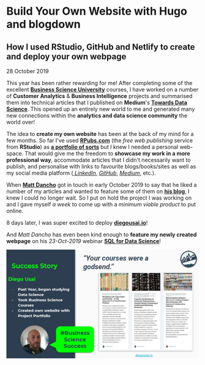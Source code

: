 # Build Your Own Website with Hugo and blogdown
## How I used RStudio, GitHub and Netlify to create and deploy your own webpage

28 October 2019

This year has been rather rewarding for me! After completing some of the excellent [__Business Science University__](https://university.business-science.io/) courses, I have worked on a number of __Customer Analytics__ & __Business Intelligence__ projects and summarised them into technical articles that I published on __Medium__'s [__Towards Data Science__](https://towardsdatascience.com/@diegousaiuk). This opened up an entirely new world to me and generated many new connections within the __analytics and data science community__ the world over! 

The idea to __create my own website__ has been at the back of my mind for a few months. So far I've used [__RPubs.com__](https://rpubs.com/) (the _free web publishing_ service from __RStudio__) as [__a portfolio of sorts__](https://rpubs.com/diegousai) but I knew I needed a personal web-space. That would give me the freedom to __showcase my work in a more professional way__, accommodate articles that I didn't necessarily want to publish, and personalise with links to favourite blogs/books/sites as well as my social media platform ([ _LinkedIn_](https://www.linkedin.com/in/diegousaiuk), [ _GitHub_](https://github.com/DiegoUsaiUK), [ _Medium_](https://medium.com/@diegousaiuk), etc.).

When [__Matt Dancho__](https://www.linkedin.com/in/mattdancho) got in touch in early October 2019 to say that he liked a number of my articles and wanted to feature some of them on [__his blog__](https://www.business-science.io/blog/index.html), I knew I could no longer wait. So I put on hold the project I was working on and I gave myself _a week_ to come up with a _minimum viable product_ to put online.

8 days later, I was super excited to deploy [__diegousai.io__](https://diegousai.io/)!

And _Matt Dancho_ has even been kind enough to __feature my newly created webpage__ on his _23-Oct-2019_ webinar [__SQL for Data Science__](https://github.com/business-science/presentations/tree/master/2019_10_23_lab_21_SQL_for_Data_Science)!



<img src="https://github.com/DiegoUsaiUK/build-your-website-with-hugo-and-blogdown/blob/master/img/0_learninglab.jpg" width="800">

